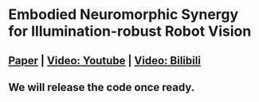 # Embodied Neuromorphic Synergy for Illumination-robust Robot Vision
## [Paper](https://google.com) | [Video: Youtube]([https://youtu.be/fbdvowAHkn0](https://google.com)) | [Video: Bilibili]([https://www.bilibili.com/video/BV1ws4y1X7Sh/](https://google.com))
## We will release the code once ready.

